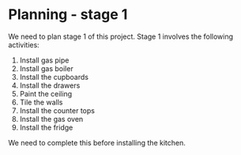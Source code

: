 # Planning - stage 1

We need to plan stage 1 of this project. Stage 1 involves the following activities:

1. Install gas pipe
1. Install gas boiler
1. Install the cupboards
1. Install the drawers
1. Paint the ceiling
1. Tile the walls
1. Install the counter tops
1. Install the gas oven
1. Install the fridge

We need to complete this before installing the kitchen.

